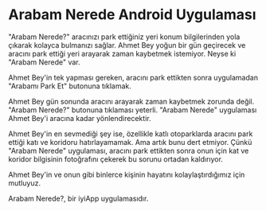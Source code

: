 # Arabam Nerede Android Uygulaması

"Arabam Nerede?" aracınızı park ettiğiniz yeri konum bilgilerinden yola çıkarak kolayca bulmanızı sağlar.
Ahmet Bey yoğun bir gün geçirecek ve aracını park ettiği yeri arayarak zaman kaybetmek istemiyor. Neyse ki "Arabam Nerede" var.

Ahmet Bey'in tek yapması gereken, aracını park ettikten sonra uygulamadan "Arabamı Park Et" butonuna tıklamak.

Ahmet Bey gün sonunda aracını arayarak zaman kaybetmek zorunda değil. "Arabam Nerede?" butonuna tıklaması yeterli. "Arabam Nerede" uygulaması Ahmet Bey'i aracına kadar yönlendirecektir.

Ahmet Bey'in en sevmediği şey ise, özellikle katlı otoparklarda aracını park ettiği katı ve koridoru hatırlayamamak. Ama artık bunu dert etmiyor. Çünkü "Arabam Nerede" uygulaması, aracını park ettikten sonra onun için kat ve koridor bilgisinin fotoğrafını çekerek bu sorunu ortadan kaldırıyor.

Ahmet Bey'in ve onun gibi binlerce kişinin hayatını kolaylaştırdığımız için mutluyuz.

Arabam Nerede?, bir iyiApp uygulamasıdır.
